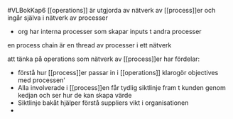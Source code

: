 #VLBokKap6
[[operations]] är utgjorda av nätverk av [[process]]er och ingår själva i nätverk av processer
- org har interna processer som skapar inputs t andra processer

en process chain är en thread av processer i ett nätverk

att tänka på operations som nätverk av [[process]]er har fördelar:
- förstå hur [[process]]er passar in i [[operations]] klarogör objectives med processen'
- Alla involverade i [[process]]en får tydlig siktlinje fram t kunden genom kedjan och ser hur de kan skapa värde
- Siktlinje bakåt hjälper förstå suppliers vikt i organisationen
- 